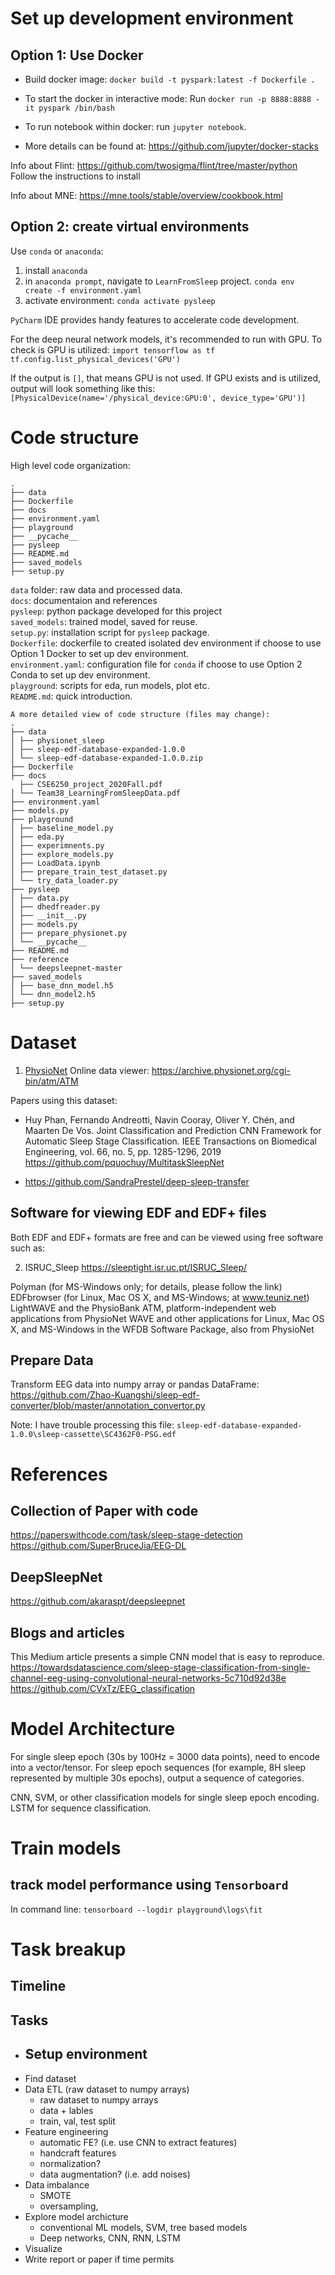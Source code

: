 # Set up development environment
## Option 1: Use Docker

- Build docker image: `docker build -t pyspark:latest -f Dockerfile .`
- To start the docker in interactive mode:
  Run `docker run -p 8888:8888 -it pyspark /bin/bash`
- To run notebook within docker: run `jupyter notebook`.

- More details can be found at: https://github.com/jupyter/docker-stacks

Info about Flint:
https://github.com/twosigma/flint/tree/master/python
Follow the instructions to install

Info about MNE:
https://mne.tools/stable/overview/cookbook.html

## Option 2: create virtual environments
Use `conda` or `anaconda`:
1. install `anaconda`
2. in `anaconda prompt`, navigate to `LearnFromSleep` project.
`conda env create -f environment.yaml`
3. activate environment:
`conda activate pysleep`

`PyCharm` IDE provides handy features to accelerate code development.

For the deep neural network models, it's recommended to run with GPU. 
To check is GPU is utilized:
`import tensorflow as tf
tf.config.list_physical_devices('GPU')`

If the output is `[]`, that means GPU is not used. If GPU exists and is utilized, output will look something like this:
`[PhysicalDevice(name='/physical_device:GPU:0', device_type='GPU')]`
# Code structure
High level code organization:
```
.
├── data
├── Dockerfile
├── docs
├── environment.yaml
├── playground
├── __pycache__
├── pysleep
├── README.md
├── saved_models
├── setup.py
```
`data` folder: raw data and processed data.  
`docs`: documentaion and references  
`pysleep`: python package developed for this project  
`saved_models`: trained model, saved for reuse.  
`setup.py`: installation script for `pysleep` package.  
`Dockerfile`: dockerfile to created isolated dev environment if choose to use Option 1 Docker to set up dev environment.  
`environment.yaml`: configuration file for `conda` if choose to use Option 2 Conda to set up dev environment.   
`playground`: scripts for eda, run models, plot etc.  
`README.md`: quick introduction.  
```
A more detailed view of code structure (files may change):
.
├── data
│ ├── physionet_sleep
│ ├── sleep-edf-database-expanded-1.0.0
│ └── sleep-edf-database-expanded-1.0.0.zip
├── Dockerfile
├── docs
  ├── CSE6250_project_2020Fall.pdf
│ └── Team38_LearningFromSleepData.pdf
├── environment.yaml
├── models.py
├── playground
│ ├── baseline_model.py
│ ├── eda.py
│ ├── experimnents.py
│ ├── explore_models.py
│ ├── LoadData.ipynb
│ ├── prepare_train_test_dataset.py
│ └── try_data_loader.py
├── pysleep
│ ├── data.py
│ ├── dhedfreader.py
│ ├── __init__.py
│ ├── models.py
│ ├── prepare_physionet.py
│ └── __pycache__
├── README.md
├── reference
│ └── deepsleepnet-master
├── saved_models
│ ├── base_dnn_model.h5
│ └── dnn_model2.h5
├── setup.py
```
# Dataset
1. [PhysioNet](https://www.physionet.org/content/sleep-edfx/1.0.0/)
Online data viewer:
https://archive.physionet.org/cgi-bin/atm/ATM

Papers using this dataset:
- Huy Phan, Fernando Andreotti, Navin Cooray, Oliver Y. Chén, and Maarten De Vos. Joint Classification and Prediction CNN Framework for Automatic Sleep Stage Classification. IEEE Transactions on Biomedical Engineering, vol. 66, no. 5, pp. 1285-1296, 2019
https://github.com/pquochuy/MultitaskSleepNet

- https://github.com/SandraPrestel/deep-sleep-transfer


## Software for viewing EDF and EDF+ files
Both EDF and EDF+ formats are free and can be viewed using free software such as:

2. ISRUC_Sleep
https://sleeptight.isr.uc.pt/ISRUC_Sleep/

Polyman (for MS-Windows only; for details, please follow the link)
EDFbrowser (for Linux, Mac OS X, and MS-Windows; at www.teuniz.net)
LightWAVE and the PhysioBank ATM, platform-independent web applications from PhysioNet
WAVE and other applications for Linux, Mac OS X, and MS-Windows in the WFDB Software Package, also from PhysioNet

## Prepare Data
Transform EEG data into numpy array or pandas DataFrame:
https://github.com/Zhao-Kuangshi/sleep-edf-converter/blob/master/annotation_convertor.py

Note: I have trouble processing this file:
`sleep-edf-database-expanded-1.0.0\sleep-cassette\SC4362F0-PSG.edf`
# References
## Collection of Paper with code
https://paperswithcode.com/task/sleep-stage-detection
https://github.com/SuperBruceJia/EEG-DL

## DeepSleepNet
https://github.com/akaraspt/deepsleepnet

## Blogs and articles
This Medium article presents a simple CNN model that is easy to reproduce.
https://towardsdatascience.com/sleep-stage-classification-from-single-channel-eeg-using-convolutional-neural-networks-5c710d92d38e
https://github.com/CVxTz/EEG_classification

# Model Architecture
For single sleep epoch (30s by 100Hz = 3000 data points), need to encode into a vector/tensor.
For sleep epoch sequences (for example, 8H sleep represented by multiple 30s epochs), output a sequence of categories.

CNN, SVM, or other classification models for single sleep epoch encoding.
LSTM for sequence classification.

# Train models
## track model performance using `Tensorboard`
In command line:
`tensorboard --logdir playground\logs\fit`


# Task breakup
## Timeline

## Tasks
- Setup environment
    - 
- Find dataset
- Data ETL (raw dataset to numpy arrays)
    - raw dataset to numpy arrays
    - data + lables
    - train, val, test split
- Feature engineering
    - automatic FE? (i.e. use CNN to extract features)
    - handcraft features
    - normalization?
    - data augmentation? (i.e. add noises)
- Data imbalance
    - SMOTE
    - oversampling, 
- Explore model archicture
    - conventional ML models, SVM, tree based models
    - Deep networks, CNN, RNN, LSTM
- Visualize
- Write report or paper if time permits


